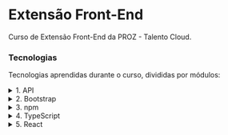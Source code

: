 # Extensão Front-End

Curso de Extensão Front-End da PROZ - Talento Cloud. 



### Tecnologias

Tecnologias aprendidas durante o curso, divididas por módulos:

<details>
<summary>1. API</summary>

Plataforma usada: [Postman](https://www.postman.com/)

API's gratuitas usadas durante as aulas:

- [Advice Slip JSON API ](https://api.adviceslip.com/)
- [ReqRes RestAPI](https://reqres.in/)
- [LRandom Data APIink](https://random-data-api.com/)
- [{JSON} Placeholder](https://jsonplaceholder.typicode.com/)
</details>

<details>

<summary>2. Bootstrap</summary>
Documentações:

- [Bootstrap Componentes](https://getbootstrap.com/docs/5.3/components/buttons/)
- [Bootstrap Grid](https://getbootstrap.com/docs/5.3/layout/grid/)
- [Bootstrap Navbar](https://getbootstrap.com/docs/5.3/components/navbar/)
- [Bootstrap Justify content usado no navbar](https://getbootstrap.com/docs/5.3/utilities/flex/)
</details>

<details>

<summary>3. npm</summary>

- Modularização
- CDN
- Gerenciamento de pacotes (package.json)
</details>

<details>

<summary>4. TypeScript</summary>

- setup do typescript
- tipagem básica
    - tipagem dinâmica
    - tipagem estática
    - tipagem explícita e união de tipos
    - tipos literais
    - tipos de DOM (implícito)
    - tipo "any"
- tipagem intermediária
    - tipagem de objetos
    - tipagem de arrays
    - tipagem de funções I
- tipagem avançada
    - tipagem de funções II
    - tipos genéricos (com arrays)
    - tipos genéricos (com objetos)
    - tipos genéricos (com funções)
</details>

<details>

<summary>5. React</summary>

- JavaScript para React
- Componentes
- Estilização
- Renderização
- Hooks
</details>

